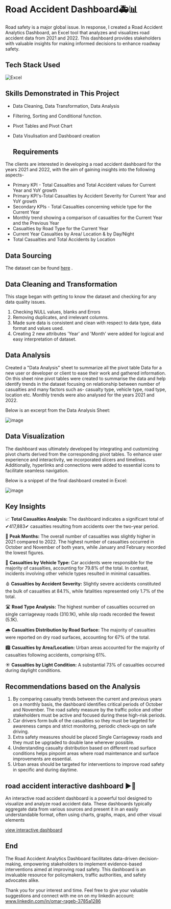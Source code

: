 # Road Accident Dashboard🚑📊
Road safety is a major global issue. In response, I created a Road Accident Analytics Dashboard, an Excel tool that analyzes and visualizes road accident data from 2021 and 2022. This dashboard provides stakeholders with valuable insights for making informed decisions to enhance roadway safety.

## Tech Stack Used
![Excel](https://img.icons8.com/color/256/microsoft-excel-2019.png)

## Skills Demonstrated in This Project
- Data Cleaning, Data Transformation, Data Analysis
- Filtering, Sorting and Conditional function.
- Pivot Tables and Pivot Chart
- Data Visulisation and Dashboard creation

  ## Requirements
The clients are interested in developing a road accident dashboard for the years 2021 and 2022, with the aim of gaining insights into the following aspects-

- Primary KPI - Total Casualties and Total Accident values for Current Year and YoY growth
- Primary KPI's-Total Casualties by Accident Severity for Current Year and YoY growth
- Secondary KPIs - Total Casualties concerning vehicle type for the Current Year
- Monthly trend showing a comparison of casualties for the Current Year and the Previous Year
- Casualties by Road Type for the Current Year
- Current Year Casualties by Area/ Location & by Day/Night
- Total Casualties and Total Accidents by Location

## Data Sourcing
The dataset can be found [here](https://docs.google.com/spreadsheets/d/18rcs3kEAbeypN9XtlRhWrJ0S8UaBBF7V/edit?usp=sharing&ouid=111248752863065150499&rtpof=true&sd=true) .

  ## Data Cleaning and Transformation

This stage began with getting to know the dataset and checking for any data quality issues.
1.	Checking NULL values, blanks and Errors 
2.	Removing duplicates, and irrelevant columns.
3.	Made sure data is consistent and clean with respect to data type, data format and values used.
4.	Creating 2 new attributes 'Year' and 'Month' were added for logical and easy interpretation of dataset.


## Data Analysis
Created a "Data Analysis" sheet to summarize all the pivot table Data for a new user or developer or client to ease their work and gathered information. On this sheet nine pivot tables were created to summarise the data and help identify trends in the dataset focusing on relationship between number of casualties and many factors such as- casualty type, vehicle type, road type, location etc. Monthly trends were also analysed for the years 2021 and 2022.

Below is an excerpt from the Data Analysis Sheet:

 ![image](https://github.com/user-attachments/assets/6906aa8d-a9b7-4ed6-aa26-88f2083d729d) </a>



 ## Data Visualization

The dashboard was ultimately developed by integrating and customizing pivot charts derived from the corresponding pivot tables. To enhance user experience and interactivity, we incorporated slicers and timelines. Additionally, hyperlinks and connections were added to essential icons to facilitate seamless navigation.

Below is a snippet of the final dashboard created in Excel:

![image](https://github.com/user-attachments/assets/5c10cf22-cd2d-48d8-8264-caf9470ebbab) </a>

## Key Insights

📈 **Total Casualties Analysis:** The dashboard indicates a significant total of  ✔417,883✔ casualties resulting from accidents over the two-year period.

📅 **Peak Months:** The overall number of casualties was slightly higher in 2021 compared to 2022. The highest number of casualties occurred in October and November of both years, while January and February recorded the lowest figures.

🚗 **Casualties by Vehicle Type:** Car accidents were responsible for the majority of casualties, accounting for 79.8% of the total. In contrast, incidents involving other vehicle types resulted in minimal casualties.

🩸 **Casualties by Accident Severity:** Slightly severe accidents constituted the bulk of casualties at 84.1%, while fatalities represented only 1.7% of the total.

🛣️ **Road Type Analysis:** The highest number of casualties occurred on single carriageway roads (310.1K), while slip roads recorded the fewest (5.1K).

🌧️ **Casualties Distribution by Road Surface:** The majority of casualties were reported on dry road surfaces, accounting for 67% of the total.

🏙️ **Casualties by Area/Location:** Urban areas accounted for the majority of casualties following accidents, comprising 61%.

☀️ **Casualties by Light Condition:** A substantial 73% of casualties occurred during daylight conditions.


## Recommendations based on the Analysis

1.	By comparing casualty trends between the current and previous years on a monthly basis, the dashboard identifies critical periods of October and November. The road safety measure by the traffic police and other stakeholders must be active and focused during these high-risk periods. 
2.	Car drivers form bulk of the casualties so they must be targeted for awareness camps and strict monitoring, periodic check-ups on safe driving.
3.	Extra safety measures should be placed Single Carriageway roads and they must be upgraded to double lane wherever possible.
4.	Understanding casualty distribution based on different road surface conditions helps pinpoint areas where road maintenance and surface improvements are essential. 
5.	Urban areas should be targeted for interventions to improve road safety in specific and during daytime.

## road accident interactive dashboard ▶🎦

An interactive road accident dashboard is a powerful tool designed to visualize and analyze road accident data. These dashboards typically aggregate data from various sources and present it in an easily understandable format, often using charts, graphs, maps, and other visual elements

<a href="https://github.com/user-attachments/assets/a1743345-4ba8-48b5-b293-4e8c1ba54f68"> view interactive dashboard </a>



## End



The Road Accident Analytics Dashboard facilitates data-driven decision-making, empowering stakeholders to implement evidence-based interventions aimed at improving road safety. This dashboard is an invaluable resource for policymakers, traffic authorities, and safety advocates alike.

Thank you for your interest and time. Feel free to give your valuable suggestions and connect with me on on my linkedin account:
www.linkedin.com/in/omar-rageb-3785a1286







  

